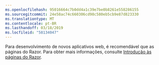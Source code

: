 ```yaml
---
ms.openlocfilehash: 95016664c7b0dd4a1c39e7be0b8261e558286155
ms.sourcegitcommit: 24e58ac74c660306cd98c580eb5cb9e87d823330
ms.translationtype: MT
ms.contentlocale: pt-BR
ms.lasthandoff: 03/18/2019
ms.locfileid: "58134047"
---
```

Para desenvolvimento de novos aplicativos web, é recomendável que as páginas do Razor. Para obter mais informações, consulte [Introdução às páginas do Razor](/aspnet/core/tutorials/razor-pages/razor-pages-start).